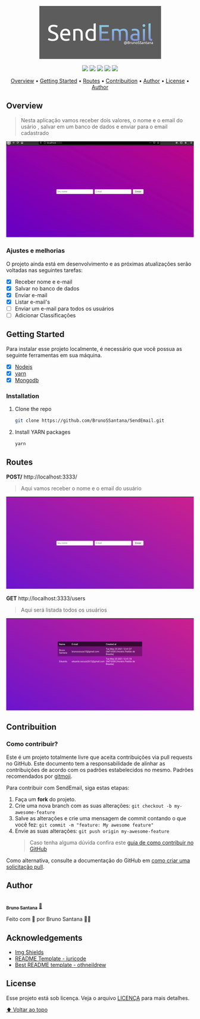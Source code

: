 <p align="center">
   <img src="./assets/SendEmail.png">
</p>

<p align="center">
   <img src="https://img.shields.io/github/repo-size/BrunoSSantana/SendEmail?style=for-the-badge">
   <img src="https://img.shields.io/github/languages/count/BrunoSSantana/SendEmail?style=for-the-badge">
   <img src="https://img.shields.io/github/forks/BrunoSSantana/SendEmail?style=for-the-badge">
   <img src="https://img.shields.io/bitbucket/issues/BrunoSSantana/SendEmail?style=for-the-badge">
   <img src="https://img.shields.io/bitbucket/pr-raw/BrunoSSantana/SendEmail?style=for-the-badge">
</p>

<p align="center">
 <a href="#overview">Overview</a> •
 <a href="#getting-started">Getting Started</a> •
 <a href="#routes">Routes</a> •
 <a href="#contribuition">Contribuition</a> •
 <a href="#author">Author</a> • 
 <a href="#license">License</a> • 
 <a href="#author">Author</a>
</p>

## Overview

> Nesta aplicação vamos receber dois valores, o nome e o email do usário , salvar em um banco de dados e enviar para o email cadastrado

<p align="center">
<img width="800px" src="./assets/cadastrando.gif">
</p>



### Ajustes e melhorias

O projeto ainda está em desenvolvimento e as próximas atualizações serão voltadas nas seguintes tarefas:

- [x] Receber nome e e-mail
- [x] Salvar no banco de dados
- [x] Enviar e-mail
- [x] Listar e-mail's
- [ ] Enviar  um e-mail para todos os usuários
- [ ] Adicionar Classificações

## Getting Started

Para instalar esse projeto localmente, é necessário que você possua as seguinte ferramentas em sua máquina.

- [x] [Nodejs](https://nodejs.org/en/)
- [x] [yarn](https://yarnpkg.com/)
- [x] [Mongodb](https://www.mongodb.com/)

### Installation

1. Clone the repo
   ```sh
   git clone https://github.com/BrunoSSantana/SendEmail.git
   ```
2. Install YARN packages
   ```sh
   yarn
   ```

## Routes

**POST/**
http://localhost:3333/
> Aqui vamos receber o nome e o email do usuário

![Cadastro](./assets/newsletter.png)

**GET**
http://localhost:3333/users
> Aqui será listada todos os usuários

![List](./assets/table.png)

## Contribuition

### Como contribuir?
Este é um projeto totalmente livre que aceita contribuições via pull requests no GitHub. Este documento tem a responsabilidade de alinhar as contribuições de acordo com os padrões estabelecidos no mesmo. Padrões recomendados por [gitmoji](https://gitmoji.dev/).

Para contribuir com SendEmail, siga estas etapas:

1. Faça um **fork** do projeto.
2. Crie uma nova branch com as suas alterações: `git checkout -b my-awesome-feature`
3. Salve as alterações e crie uma mensagem de commit contando o que você fez: `git commit -m "feature: My awesome feature"`
4. Envie as suas alterações: `git push origin my-awesome-feature`
   > Caso tenha alguma dúvida confira este [guia de como contribuir no GitHub](https://github.com/firstcontributions/first-contributions)

Como alternativa, consulte a documentação do GitHub em [como criar uma solicitação pull](https://help.github.com/en/github/collaborating-with-issues-and-pull-requests/creating-a-pull-request).

## Author
<a href="https://github.com/BrunoSSantana/">
 <img style="border-radius: 50%;" src="https://avatars.githubusercontent.com/u/61945340?s=400&u=882004ebbccf5ae04e55fe4b27a5e704c3a95bab&v=4" width="100px;" alt=""/>
 <br />
 <sub><b>Bruno Santana</b></sub></a> <a href="https://github.com/BrunoSSantana/" title="Rocketseat">🚀</a>

Feito com :purple_heart: por Bruno Santana 👋🏽



## Acknowledgements

* [Img Shields](https://shields.io)
* [README Template - iuricode](https://github.com/iuricode/README-template/)
* [Best README template - othneildrew](https://github.com/othneildrew/Best-README-Template/)


## License

Esse projeto está sob licença. Veja o arquivo [LICENÇA](LICENSE.md) para mais detalhes.

[⬆ Voltar ao topo](#nome-do-projeto)<br>
